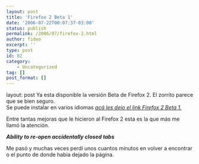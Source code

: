 ```yaml
---
layout: post
title: 'Firefox 2 Beta 1'
date: '2006-07-22T00:07:37-03:00'
status: publish
permalink: /2006/07/firefox-2.html
author: fideo
excerpt: ''
type: post
id: 82
category:
    - Uncategorized
tag: []
post_format: []
---
```

layout: post
Ya esta disponible la versión Beta de Firefox 2. El zorrito parece que se bien seguro.  
Se puede instalar en varios idiomas [*acá les dejo el link Firefox 2 Beta 1.*](http://www.mozilla.org/projects/bonecho/all-beta.html "Firefox 2 beta")

Entre tantas mejoras que le hicieron al Firefox 2 esta es la que más me llamó la atención.

***Ability to re-open accidentally closed tabs***

Me pasó y muchas veces perdí unos cuantos minutos en volver a encontrar o el punto de donde había dejado la página.